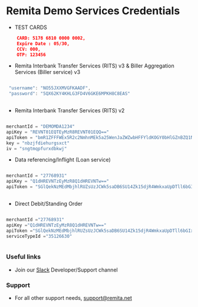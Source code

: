 # Remita Demo Services Credentials

* TEST CARDS
```json
    CARD: 5178 6810 0000 0002,  
    Expire Date : 05/30,  
    CCV: 000, 
    OTP: 123456
```

* Remita Interbank Transfer Services (RITS) v3  & Biller Aggregation Services (Biller service) v3  
```java

 "username": "NO55JXXMVGFKAADF",
 "password": "5QX62KY4KHLG3FD4V6GKE6MPKH8C8EAS"
	
```

* Remita Interbank Transfer Services (RITS) v2
```java

merchantId = "DEMOMDA1234"
apiKey = "REVNT01EQTEyMzR8REVNT01EQQ=="
apiToken = "bmR1ZFFFWEx5R2c2NmhnMEk5a25WenJaZWZwbHFFYldKOGY0bHlGZnBZQ1N5WEpXU2Y1dGt3PT0="
key = "nbzjfdiehurgsxct"
iv = "sngtmqpfurxdbkwj"	
```

* Data referencing/Inflight (Loan service) 
```java

merchantId = "27768931"
apiKey = "Q1dHREVNTzEyMzR8Q1dHREVNTw=="
apiToken = "SGlQekNzMEdMbjhlRUZsUzJCWk5saDB6SU14Zk15djR4WmkxaUpDTll6bGIxRCs4UkVvaGhnPT0="
	
```

* Direct Debit/Standing Order 
```java

merchantId ="27768931"
apiKey ="Q1dHREVNTzEyMzR8Q1dHREVNTw=="
apiToken ="SGlQekNzMEdMbjhlRUZsUzJCWk5saDB6SU14Zk15djR4WmkxaUpDTll6bGIxRCs4UkVvaGhnPT0="
serviceTypeId ="35126630"
	
```


### Useful links
* Join our [Slack](http://bit.ly/RemitaDevSlack) Developer/Support channel
    
### Support
- For all other support needs, support@remita.net

